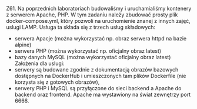 Z61. Na poprzednich laboratoriach budowaliśmy i uruchamialiśmy kontenery z serwerem
Apache, PHP. W tym zadaniu należy zbudować prosty plik docker-compose.yml, który
pozwoli na uruchomienie znanej z innych zajęć, uslugi LAMP. Usługa ta składa się z trzech
usług składowych:
- serwera Apacje (można wykorzystać np. obraz serwera httpd na bazie alpine)
- serwera PHP (można wykorzystać np. oficjalny obraz latest)
- bazy danych MySQL (można wykorzystać oficjalny obraz latest)
Założenia dla uslugi:
- serwery są budowane zgodnie z dokumentacją obrazów bazowych dostępnych na
DockerHub i umieszczonych tam plików Dockerfile (nie korzysta się z gotowych obrazów),
- serwery PHP i MySQL są przyłączone do sieci backend a Apache do backend oraz
frontend. Apache ma wystawiony na świat zewnętrzy port 6666.

